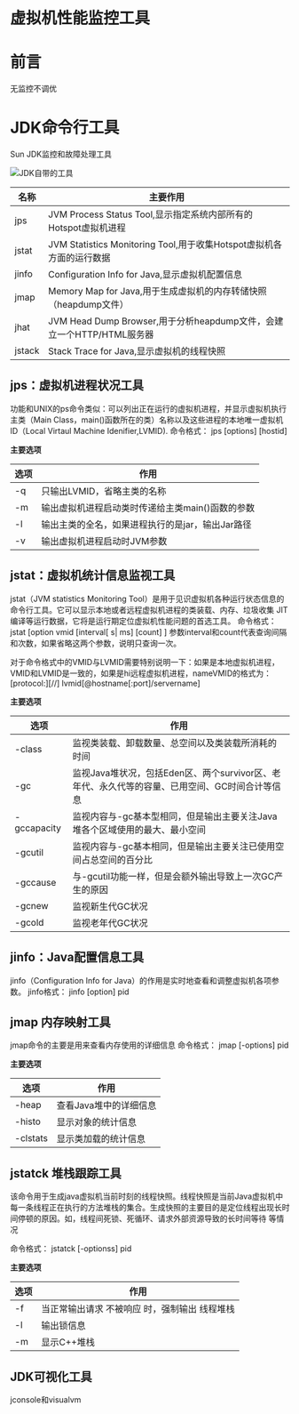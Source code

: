 # **虚拟机性能监控工具**

# 前言
无监控不调优
# JDK命令行工具

Sun JDK监控和故障处理工具

![JDK自带的工具](imgs/jvm_soft.png)

| 名称 | 主要作用 |
| -------- | -------- |
| jps | JVM Process Status Tool,显示指定系统内部所有的Hotspot虚拟机进程 |
| jstat | JVM Statistics Monitoring Tool,用于收集Hotspot虚拟机各方面的运行数据|
| jinfo | Configuration Info for Java,显示虚拟机配置信息 |
| jmap | Memory Map for Java,用于生成虚拟机的内存转储快照（heapdump文件）|
| jhat | JVM Head Dump Browser,用于分析heapdump文件，会建立一个HTTP/HTML服务器 |
| jstack | Stack Trace for Java,显示虚拟机的线程快照 |

## jps：虚拟机进程状况工具
功能和UNIX的ps命令类似：可以列出正在运行的虚拟机进程，并显示虚拟机执行主类（Main Class，main()函数所在的类）名称以及这些进程的本地唯一虚拟机ID（Local Virtaul Machine Idenifier,LVMID).
命令格式：
jps [options] [hostid]

**主要选项**

| 选项 | 作用 |
| -------- | ------- |
| -q | 只输出LVMID，省略主类的名称 |
| -m | 输出虚拟机进程启动类时传递给主类main()函数的参数|
| -l | 输出主类的全名，如果进程执行的是jar，输出Jar路径 |
| -v | 输出虚拟机进程启动时JVM参数 |

## jstat：虚拟机统计信息监视工具
jstat（JVM statistics Monitoring Tool）是用于见识虚拟机各种运行状态信息的命令行工具。它可以显示本地或者远程虚拟机进程的类装载、内存、垃圾收集
JIT编译等运行数据，它将是运行期定位虚拟机性能问题的首选工具。
命令格式：
jstat [option vmid [interval[ s| ms] [count] ]
参数interval和count代表查询间隔和次数，如果省略这两个参数，说明只查询一次。

对于命令格式中的VMID与LVMID需要特别说明一下：如果是本地虚拟机进程，VMID和LVMID是一致的，如果是hi远程虚拟机进程，nameVMID的格式为：
[protocol:][//] lvmid[@hostname[:port]/servername]

**主要选项**

| 选项 | 作用 |
| -------- | ------- |
| -class | 监视类装载、卸载数量、总空间以及类装载所消耗的时间|
| -gc | 监视Java堆状况，包括Eden区、两个survivor区、老年代、永久代等的容量、已用空间、GC时间合计等信息 |
| -gccapacity | 监视内容与-gc基本型相同，但是输出主要关注Java堆各个区域使用的最大、最小空间 |
| -gcutil | 监视内容与-gc基本相同，但是输出主要关注已使用空间占总空间的百分比 |
| -gccause | 与-gcutil功能一样，但是会额外输出导致上一次GC产生的原因|
| -gcnew | 监视新生代GC状况 |
| -gcold | 监视老年代GC状况 |

## jinfo：Java配置信息工具
jinfo（Configuration Info for Java）的作用是实时地查看和调整虚拟机各项参数。
jinfo格式：
jinfo [option] pid

## jmap 内存映射工具
jmap命令的主要是用来查看内存使用的详细信息
命令格式：
jmap [-options] pid

**主要选项**

| 选项 | 作用 |
| -------- | ------- |
|-heap|查看Java堆中的详细信息|
|-histo|显示对象的统计信息|
|-clstats|显示类加载的统计信息|

## jstatck 堆栈跟踪工具
该命令用于生成java虚拟机当前时刻的线程快照。线程快照是当前Java虚拟机中每一条线程正在执行的方法堆栈的集合。生成快照的主要目的是定位线程出现长时间停顿的原因。如，线程间死锁、死循环、请求外部资源导致的长时间等待 等情况

命令格式：
jstatck [-optionss] pid

**主要选项**

| 选项 | 作用 |
| -------- | ------- |
|-f|当正常输出请求 不被响应 时，强制输出 线程堆栈|
|-l|输出锁信息|
|-m|显示C++堆栈|

## JDK可视化工具
jconsole和visualvm
